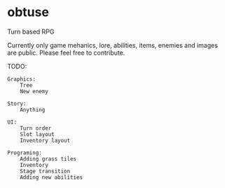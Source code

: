 # obtuse
Turn based RPG

Currently only game mehanics, lore, abilities, items, enemies and images are public. Please feel free to contribute.

TODO:
	
	Graphics:
		Tree
		New enemy

	Story:
		Anything

	UI:
		Turn order
		Slot layout
		Inventory layout

	Programing:
		Adding grass tiles
		Inventory
		Stage transition
		Adding new abilities
